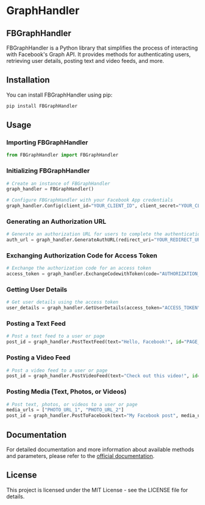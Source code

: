 # GraphHandler
## FBGraphHandler

FBGraphHandler is a Python library that simplifies the process of interacting with Facebook's Graph API. It provides methods for authenticating users, retrieving user details, posting text and video feeds, and more.

## Installation

You can install FBGraphHandler using pip:

```bash
pip install FBGraphHandler
```
## Usage

### Importing FBGraphHandler
```python
from FBGraphHandler import FBGraphHandler
```

### Initializing FBGraphHandler
```python
# Create an instance of FBGraphHandler
graph_handler = FBGraphHandler()

# Configure FBGraphHandler with your Facebook App credentials
graph_handler.Config(client_id="YOUR_CLIENT_ID", client_secret="YOUR_CLIENT_SECRET", version="14.0")
```
### Generating an Authorization URL
```python
# Generate an authorization URL for users to complete the authentication process
auth_url = graph_handler.GenerateAuthURL(redirect_uri="YOUR_REDIRECT_URI", scopes=["public_profile", "email"])
```
### Exchanging Authorization Code for Access Token
```python
# Exchange the authorization code for an access token
access_token = graph_handler.ExchangeCodewithToken(code="AUTHORIZATION_CODE")
```
### Getting User Details
```python
# Get user details using the access token
user_details = graph_handler.GetUserDetails(access_token="ACCESS_TOKEN")
```
### Posting a Text Feed
```python
# Post a text feed to a user or page
post_id = graph_handler.PostTextFeed(text="Hello, Facebook!", id="PAGE_OR_USER_ID", access_token="ACCESS_TOKEN")
```
### Posting a Video Feed
```python
# Post a video feed to a user or page
post_id = graph_handler.PostVideoFeed(text="Check out this video!", id="PAGE_OR_USER_ID", access_token="ACCESS_TOKEN", video_url="VIDEO_URL")
```
### Posting Media (Text, Photos, or Videos)
```python
# Post text, photos, or videos to a user or page
media_urls = ["PHOTO_URL_1", "PHOTO_URL_2"]
post_id = graph_handler.PostToFacebook(text="My Facebook post", media_urls=media_urls, access_token="ACCESS_TOKEN", id="PAGE_OR_USER_ID", isVideo=False)
```
## Documentation
For detailed documentation and more information about available methods and parameters, please refer to the <a href='https://github.com/Ambar-06/python-graph-handler'>official documentation</a>.

## License
This project is licensed under the MIT License - see the LICENSE file for details.
